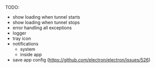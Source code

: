 TODO:

- show loading when tunnel starts
- show loading when tunnel stops
- error handling all exceptions
- logger
- tray icon
- notifications
  - system
  - inside app
- save app config (https://github.com/electron/electron/issues/526)
